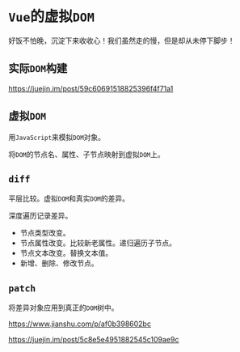 # `Vue`的虚拟`DOM`

好饭不怕晚，沉淀下来收收心！我们虽然走的慢，但是却从未停下脚步！

## 实际`DOM`构建

https://juejin.im/post/59c60691518825396f4f71a1

## 虚拟`DOM`

用`JavaScript`来模拟`DOM`对象。

将`DOM`的节点名、属性、子节点映射到虚拟`DOM`上。

## `diff`

平层比较。虚拟`DOM`和真实`DOM`的差异。

深度遍历记录差异。

+ 节点类型改变。
+ 节点属性改变。比较新老属性。递归遍历子节点。
+ 节点文本改变。替换文本值。
+ 新增、删除、修改节点。

## `patch`

将差异对象应用到真正的`DOM`树中。

https://www.jianshu.com/p/af0b398602bc

https://juejin.im/post/5c8e5e4951882545c109ae9c